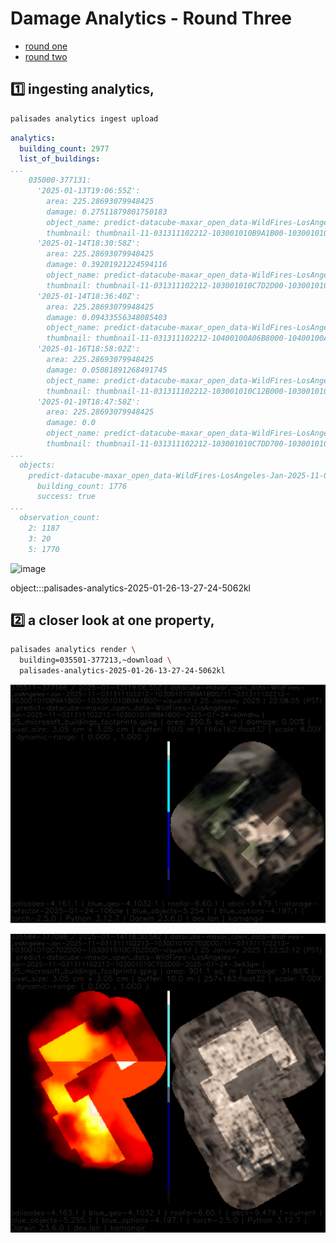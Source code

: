 # Damage Analytics - Round Three

- [round one](./damage-analytics-round-one.md)
- [round two](./damage-analytics-round-two.md)

## 1️⃣ ingesting analytics,

```bash
palisades analytics ingest upload
```

```yaml
analytics:
  building_count: 2977
  list_of_buildings:
...
    035000-377131:
      '2025-01-13T19:06:55Z':
        area: 225.28693079948425
        damage: 0.27511879801750183
        object_name: predict-datacube-maxar_open_data-WildFires-LosAngeles-Jan-2025-11-031311102212-103001010B9A1B00-2025-01-24-k0mdhu
        thumbnail: thumbnail-11-031311102212-103001010B9A1B00-103001010B9A1B00-visual-prediction-000336.png
      '2025-01-14T18:30:58Z':
        area: 225.28693079948425
        damage: 0.39201921224594116
        object_name: predict-datacube-maxar_open_data-WildFires-LosAngeles-Jan-2025-11-031311102212-103001010C7D2D00-2025-01-24-3zydh4
        thumbnail: thumbnail-11-031311102212-103001010C7D2D00-103001010C7D2D00-visual-prediction-000336.png
      '2025-01-14T18:36:40Z':
        area: 225.28693079948425
        damage: 0.09433556348085403
        object_name: predict-datacube-maxar_open_data-WildFires-LosAngeles-Jan-2025-11-031311102212-10400100A06B8000-2025-01-24-mo3sod
        thumbnail: thumbnail-11-031311102212-10400100A06B8000-10400100A06B8000-visual-prediction-000336.png
      '2025-01-16T18:58:02Z':
        area: 225.28693079948425
        damage: 0.05081891268491745
        object_name: predict-datacube-maxar_open_data-WildFires-LosAngeles-Jan-2025-11-031311102212-103001010C12B000-2025-01-24-j9xcil
        thumbnail: thumbnail-11-031311102212-103001010C12B000-103001010C12B000-visual-prediction-000336.png
      '2025-01-19T18:47:58Z':
        area: 225.28693079948425
        damage: 0.0
        object_name: predict-datacube-maxar_open_data-WildFires-LosAngeles-Jan-2025-11-031311102212-103001010C7DD700-2025-01-24-5ferpu
        thumbnail: thumbnail-11-031311102212-103001010C7DD700-103001010C7DD700-visual-prediction-000336.png
...
  objects:
    predict-datacube-maxar_open_data-WildFires-LosAngeles-Jan-2025-11-031311102212-103001010B9A1B00-2025-01-24-k0mdhu:
      building_count: 1776
      success: true
...
  observation_count:
    2: 1187
    3: 20
    5: 1770
```

![image](https://github.com/kamangir/assets/blob/main/palisades/analytics-4.png?raw=true)

object:::palisades-analytics-2025-01-26-13-27-24-5062kl

## 2️⃣ a closer look at one property,

```bash
palisades analytics render \
  building=035501-377213,~download \
  palisades-analytics-2025-01-26-13-27-24-5062kl
```

![image](https://github.com/kamangir/assets/blob/main/palisades/palisades-analytics-2025-01-25-23-23-42-i35w48/thumbnail-035511-377166-palisades-analytics-2025-01-25-23-23-42-i35w48.gif?raw=true)

![image](https://github.com/kamangir/assets/blob/main/palisades/palisades-analytics-2025-01-25-23-23-42-i35w48/thumbnail-035584-377098-palisades-analytics-2025-01-25-23-23-42-i35w48.gif?raw=true)
